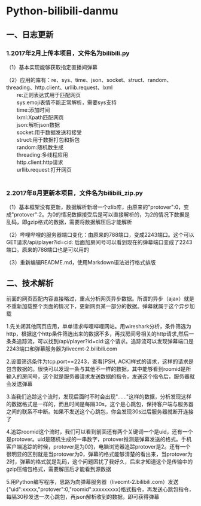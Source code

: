 # Python-bilibili-danmu

## 一、日志更新

### 1.2017年2月上传本项目，文件名为bilibili.py<br>
（1）基本实现能够获取指定直播间弹幕<br>

（2）应用的库有：re、sys、time、json、socket、struct、random、threading、http.client、urllib.request、lxml<br>
&emsp;&emsp;re:正则表达式用于匹配网页<br>
&emsp;&emsp;sys:emoji表情不能正常解析，需要sys支持<br>
&emsp;&emsp;time:添加时间<br>
&emsp;&emsp;lxml:Xpath匹配网页<br>
&emsp;&emsp;json:解析json数据<br>
&emsp;&emsp;socket:用于数据发送和接受<br>
&emsp;&emsp;struct:用于数据打包和拆包<br>
&emsp;&emsp;random:随机数生成<br>
&emsp;&emsp;threading:多线程应用<br>
&emsp;&emsp;http.client:http请求<br>
&emsp;&emsp;urllib.request:打开网页<br>
    
### 2.2017年8月更新本项目，文件名为bilibili_zip.py<br>
（1）基本框架没有更新，数据解析新增一个zlib库，由原来的"protover":0，变成"protover":2。为0的情况数据接受后是可以直接解析的，为2的情况下数据是乱码，即gzip格式的数据，需要将数据解压后才能解析<br>

（2）哔哩哔哩的服务器端口变化：由原来的788端口，变成2243端口。这个可以GET请求/api/player?id=cid: 后面加房间号可以看到现在的弹幕端口变成了2243端口。原来的788端口也是可以用的<br>

（3）重新编辑README.md，使用Markdown语法进行格式排版<br>


## 二、技术解析

前面的网页匹配内容直接略过，重点分析网页异步数据。所谓的异步（ajax）就是不重新加载整个页面的情况下，更新网页某一部分的数据。弹幕就属于这个异步加载<br>

1.先关闭其他网页应用，单单请求哔哩哔哩网站。用wireshark分析，条件筛选为http，根据这个http条件筛选出来的数据不多，再找房间号相关的http请求,然后一条条追踪流，可以找到/api/player?id=cid:这个请求。追踪流可以发现弹幕端口是2243端口和弹幕服务器为livecmt-2.bilibili.com<br>

2.设置筛选条件为tcp.port==2243，查看\[PSH, ACK]样式的请求，这样的请求是包含数据的。很快可以发现一条与其他不一样的数据，其中能够看到roomid是所输入的房间号，这个就是服务器请求发送数据的指令，发送这个指令后，服务器就会发送弹幕<br>

3.当我们追踪这个流时，发现后面时不时会出现"......"这样的数据，分析发现这样的数据格式是一样的，而且时间是每隔30s，这个是心跳包，保持客户端与服务器之间的联系不中断。如果不发送这个心跳包，你会发现30s过后服务器就断开连接了<br>

4.追踪roomid这个流时，我们可以看到前面还有两个关键词一个是uid，还有一个是protover。uid是随机生成的一串数字，protover推测是弹幕发送的格式。手机客户端追踪的时候，protover是为0的，电脑浏览器追踪protover是2。还有一个很明显的区别就是当protover为0，弹幕的格式能够清楚的看出来，当protover为2时，弹幕的格式就是乱码，这个问题困扰了我好久，后来才知道这个是传输中的gzip压缩包格式，需要解压后才能看到源数据<br>

5.用Python编写程序，思路为向弹幕服务器（livecmt-2.bilibili.com）发送{"uid":xxxxx,"protover":0,"roomid":xxxxxxxxx}格式指令，再发送心跳包指令，每隔30秒发送一次心跳包，再json解析收到的数据，即可获得弹幕
